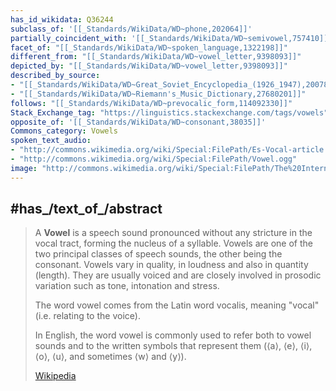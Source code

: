 ```yaml
---
has_id_wikidata: Q36244
subclass_of: '[[_Standards/WikiData/WD~phone,202064]]'
partially_coincident_with: '[[_Standards/WikiData/WD~semivowel,757410]]'
facet_of: "[[_Standards/WikiData/WD~spoken_language,1322198]]"
different_from: "[[_Standards/WikiData/WD~vowel_letter,9398093]]"
depicted_by: "[[_Standards/WikiData/WD~vowel_letter,9398093]]"
described_by_source:
- "[[_Standards/WikiData/WD~Great_Soviet_Encyclopedia_(1926_1947),20078554]]"
- "[[_Standards/WikiData/WD~Riemann's_Music_Dictionary,27680201]]"
follows: "[[_Standards/WikiData/WD~prevocalic_form,114092330]]"
Stack_Exchange_tag: "https://linguistics.stackexchange.com/tags/vowels"
opposite_of: '[[_Standards/WikiData/WD~consonant,38035]]'
Commons_category: Vowels
spoken_text_audio:
- "http://commons.wikimedia.org/wiki/Special:FilePath/Es-Vocal-article.ogg"
- "http://commons.wikimedia.org/wiki/Special:FilePath/Vowel.ogg"
image: "http://commons.wikimedia.org/wiki/Special:FilePath/The%20International%20Phonetic%20Alphabet%20%282015%20version%29%20%28cropped%29%20%28only%20vowels%29.svg"
---
```


## #has_/text_of_/abstract 

> A **Vowel** is a speech sound pronounced without any stricture in the vocal tract, forming the nucleus of a syllable. Vowels are one of the two principal classes of speech sounds, the other being the consonant. Vowels vary in quality, in loudness and also in quantity (length). They are usually voiced and are closely involved in prosodic variation such as tone, intonation and stress.
>
> The word vowel comes from the Latin word vocalis, meaning "vocal" (i.e. relating to the voice). 
>
> In English, the word vowel is commonly used to refer both to vowel sounds and to the written symbols that represent them (⟨a⟩, ⟨e⟩, ⟨i⟩, ⟨o⟩, ⟨u⟩, and sometimes ⟨w⟩ and ⟨y⟩).
>
> [Wikipedia](https://en.wikipedia.org/wiki/Vowel) 


